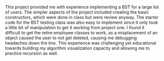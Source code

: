 This project provided me with experience implementing a BST for a large list of users. The simpler aspects of the project included creating the basic constructors, which were done in class but were review anyway. The starter code for the BST testing class was also easy to implement since it only took a little bit of manipulation to get it working from project one. I found it difficult to get the retire employee classes to work, as a misplacement of an object caused the user to not get deleted, causing me debugging headaches down the line. This experience was challenging yet educational towards building my algorithm visualization capacity and allowing me to practice recursion as well.

